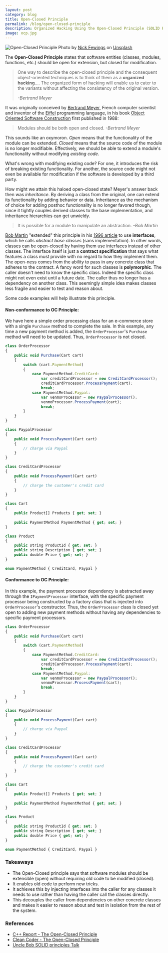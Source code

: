 ```yaml
---
layout: post
category: blog
title: Open-Closed Principle
permalink: /blog/open-closed-principle
description: Organized Hacking Using the Open-Closed Principle (SOLID Principles)
image: ocp.jpg
---
```


![Open-Closed Principle](../../../img/ocp.jpg)
<span class="credit">Photo by <a href="https://unsplash.com/@jannerboy62?utm_source=unsplash&utm_medium=referral&utm_content=creditCopyText">Nick Fewings</a> on <a href="/s/photos/open-closed-sign?utm_source=unsplash&utm_medium=referral&utm_content=creditCopyText">Unsplash</a></span>

The **Open-Closed Principle** states that software entities (classes, modules, functions, etc.) should be open for extension, but closed for modification. 

> One way to describe the open-closed principle and the consequent object-oriented techniques is to think of them as a __organized hacking__.... The organized form of hacking will enable us to cater to the variants without affecting the consistency of the original version. 
>
> *-Bertrand Meyer*

It was originally conceived by [Bertrand Meyer](https://en.wikipedia.org/wiki/Bertrand_Meyer), French computer scientist and inventor of the [Eiffel](https://en.wikipedia.org/wiki/Eiffel_(programming_language)) programming language, in his book [Object Oriented Software Construction](https://www.amazon.com/Object-Oriented-Software-Construction-Book-CD-ROM/dp/0136291554) first published in 1988:

> Modules should be both open and closed. *-Bertrand Meyer*

This sounds like an oxymoron. *Open* means that the functionality of the module can be extended. *Closed* means that the source code of the module is no longer modifiable. Effectively, we should be able to extend a module's functionality without modifying *existing code*. 

What's wrong with modifying existing code? For one, it introduces the risk of breaking existing functionality. For another, the source code might not even be available for modification if the software is developed by a third party. 

How might we attain this haloed open-closed state? Meyer's answer back then was *inheritance*. By deriving a class from the original, one can extend its functionality by adding behavior or data. Inheritance as the mechanism of choice for adding posthoc functionality is no longer favored though, since it tightly couples derived classes to the base implementation, and inheritance hierarchies can get unwieldy.  

> It is possible for a module to manipulate an abstraction. *-Bob Martin*

[Bob Martin](https://en.wikipedia.org/wiki/Robert_C._Martin) "extended" this principle in his [1996 article](https://drive.google.com/file/d/0BwhCYaYDn8EgN2M5MTkwM2EtNWFkZC00ZTI3LWFjZTUtNTFhZGZiYmUzODc1/view) to use **interfaces**, which he calls *abstract base classes* (sans implementation). In other words, classes can be open-closed by having them use interfaces instead of other classes. The interface itself is just a **contract specification** that says what features a class must provide with no regard to how they implement them. The open-ness comes from the ability to pass in any concrete class that adheres to the contract. A fancy word for such classes is **polymorphic**. The caller doesn't need to know the specific class. Indeed the specific class might not even exist until a future date. The caller thus no longer has a dependency on another class. This seemingly simple idea makes classes less fragile and easier to test and reason about. 

Some code examples will help illustrate this principle.

#### Non-conformance to OC Principle:

We have here a simple order processing class for an e-commerce store with a single `Purchase` method to complete the sale. In this example, any time a new payment method is added, the `OrderProcessor`'s `Purchase` method will need to be updated. Thus, `OrderProcessor` is not closed.

```javascript
class OrderProcessor
{
	public void Purchase(Cart cart)
	{
		switch (cart.PaymentMethod)
		{
			case PaymentMethod.CreditCard:
				var creditCardProcessor = new CreditCardProcessor();
				creditCardProcessor.ProcessPayment(cart);
				break;
			case PaymentMethod.Paypal:
				var venmoProcessor = new PaypalProcessor();
				venmoProcessor.ProcessPayment(cart);
				break;
		}
	}
}

class PaypalProcessor
{
	public void ProcessPayment(Cart cart)
	{
		// charge via Paypal
	}
}

class CreditCardProcessor
{
	public void ProcessPayment(Cart cart)
	{
		// charge the customer's credit card
	}
}

class Cart
{
	public Product[] Products { get; set; }
	
	public PaymentMethod PaymentMethod { get; set; }
}

class Product
{
	public string ProductId { get; set; }
	public string Description { get; set; }
	public double Price { get; set; }
}

enum PaymentMethod { CreditCard, Paypal }
```

#### Conformance to OC Principle:
In this example, the payment processor dependency is abstracted away through the `IPaymentProcessor` interface, with the specific payment processor being constructed by a factory class that is injected into `OrderProcessor`'s constructor. Thus, the `OrderProcessor` class is closed yet open to adding new payment methods without having any dependencies to specific payment processors.

```javascript
class OrderProcessor
{
	public void Purchase(Cart cart)
	{
		switch (cart.PaymentMethod)
		{
			case PaymentMethod.CreditCard:
				var creditCardProcessor = new CreditCardProcessor();
				creditCardProcessor.ProcessPayment(cart);
				break;
			case PaymentMethod.Paypal:
				var venmoProcessor = new PaypalProcessor();
				venmoProcessor.ProcessPayment(cart);
				break;
		}
	}
}

class PaypalProcessor
{
	public void ProcessPayment(Cart cart)
	{
		// charge via Paypal
	}
}

class CreditCardProcessor
{
	public void ProcessPayment(Cart cart)
	{
		// charge the customer's credit card
	}
}

class Cart
{
	public Product[] Products { get; set; }
	
	public PaymentMethod PaymentMethod { get; set; }
}

class Product
{
	public string ProductId { get; set; }
	public string Description { get; set; }
	public double Price { get; set; }
}

enum PaymentMethod { CreditCard, Paypal }
```

### Takeaways
- The Open-Closed principle says that software modules should be extensible (open) without requiring old code to be modified (closed).
- It enables old code to perform new tricks.
- It achieves this by injecting interfaces into the caller for any classes it needs to use rather than having the caller call the classes directly.
- This decouples the caller from dependencies on other concrete classes and makes it easier to reason about and test in isolation from the rest of the system.

### References
- [C++ Report - The Open-Closed Principle](https://drive.google.com/file/d/0BwhCYaYDn8EgN2M5MTkwM2EtNWFkZC00ZTI3LWFjZTUtNTFhZGZiYmUzODc1/view)
- [Clean Coder - The Open-Closed Principle](https://blog.cleancoder.com/uncle-bob/2014/05/12/TheOpenClosedPrinciple.html)
- [Uncle Bob SOLID principles Talk](https://www.youtube.com/watch?v=zHiWqnTWsn4)
